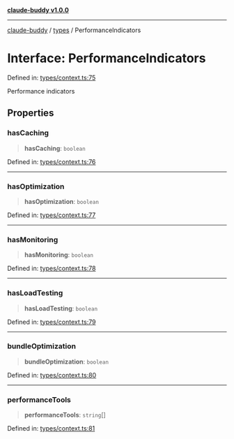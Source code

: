 [**claude-buddy v1.0.0**](../../README.md)

***

[claude-buddy](../../modules.md) / [types](../README.md) / PerformanceIndicators

# Interface: PerformanceIndicators

Defined in: [types/context.ts:75](https://github.com/gsetsero/assistant-integration/blob/911ddf7680199ad668404c191ed66335473fdc65/claude-buddy/src/types/context.ts#L75)

Performance indicators

## Properties

### hasCaching

> **hasCaching**: `boolean`

Defined in: [types/context.ts:76](https://github.com/gsetsero/assistant-integration/blob/911ddf7680199ad668404c191ed66335473fdc65/claude-buddy/src/types/context.ts#L76)

***

### hasOptimization

> **hasOptimization**: `boolean`

Defined in: [types/context.ts:77](https://github.com/gsetsero/assistant-integration/blob/911ddf7680199ad668404c191ed66335473fdc65/claude-buddy/src/types/context.ts#L77)

***

### hasMonitoring

> **hasMonitoring**: `boolean`

Defined in: [types/context.ts:78](https://github.com/gsetsero/assistant-integration/blob/911ddf7680199ad668404c191ed66335473fdc65/claude-buddy/src/types/context.ts#L78)

***

### hasLoadTesting

> **hasLoadTesting**: `boolean`

Defined in: [types/context.ts:79](https://github.com/gsetsero/assistant-integration/blob/911ddf7680199ad668404c191ed66335473fdc65/claude-buddy/src/types/context.ts#L79)

***

### bundleOptimization

> **bundleOptimization**: `boolean`

Defined in: [types/context.ts:80](https://github.com/gsetsero/assistant-integration/blob/911ddf7680199ad668404c191ed66335473fdc65/claude-buddy/src/types/context.ts#L80)

***

### performanceTools

> **performanceTools**: `string`[]

Defined in: [types/context.ts:81](https://github.com/gsetsero/assistant-integration/blob/911ddf7680199ad668404c191ed66335473fdc65/claude-buddy/src/types/context.ts#L81)
